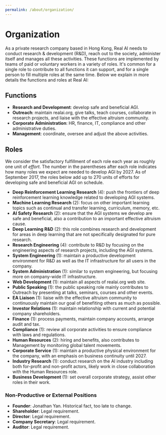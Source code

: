 ```yaml
---
permalink: /about/organization/
---
```

# Organization

As a private research company based in Hong Kong, Real AI needs to conduct research & development (R&D), reach out to the society, administer itself and manages all these activities. These functions are implemented by teams of paid or voluntary workers in a variety of roles. It's common for a single role to contribute to all functions it can support, and for a single person to fill multiple roles at the same time. Below we explain in more details the functions and roles at Real AI:

## Functions

* **Research and Development**: develop safe and beneficial AGI.
* **Outreach**: maintain realai.org, give talks, teach courses, collaborate in research projects, and liaise with the effective altruism community.
* **Corporate Administration**: HR, finance, IT, compliance and other administrative duties.
* **Management**: coordinate, oversee and adjust the above activities.

## Roles

We consider the satisfactory fulfillment of each role each year as roughly one unit of *effort*. The number in the parentheses after each role indicates how many roles we expect are needed to develop AGI by 2027. As of September 2017, the roles below add up to 270 units of efforts for developing safe and beneficial AGI on schedule.

* **Deep Reinforcement Learning Research** (4): push the frontiers of deep reinforcement learning knowledge related to developing AGI systems.
* **Machine Learning Research** (2): focus on other important learning topics such as continual and transfer learning, curriculum, memory, etc.
* **AI Safety Research** (2): ensure that the AGI systems we develop are safe and beneficial, also a contribution to an important effective altruism cause.
* **Deep Learning R&D** (2): this role combines research and development for areas in deep learning that are not specifically designated for pure research.
* **Research Engineering** (4): contribute to R&D by focusing on the engineering aspects of research projects, including the AGI systems.
* **System Engineering** (1): maintain a productive development environment for R&D as well as the IT infrastructure for all users in the company.
* **System Administration** (1): similar to system engineering, but focusing more on company-wide IT infrastructure.
* **Web Development** (1): maintain all aspects of realai.org web site.
* **Public Speaking** (1): the public speaking role mainly contributes to Outreach by presenting at talks, seminars, courses and other events.
* **EA Liaison** (1): liaise with the effective altruism community to continuously maintain our goal of benefiting others as much as possible.
* **Investor Relations** (1): maintain relationship with current and potential company shareholders.
* **Finance** (1): process payments, maintain company accounts, arrange audit and tax.
* **Compliance** (1): review all corporate activities to ensure compliance with laws and regulations.
* **Human Resources** (2): hiring and benefits, also contributes to Management by monitoring global talent movements.
* **Corporate Service** (1): maintain a productive physical environment for the company, with an emphasis on business continuity until 2027.
* **Industry Research** (1): conduct research on the AI industry including both for-profit and non-profit actors, likely work in close collaboration with the Human Resources role.
* **Business Development** (1): set overall corporate strategy, assist other roles in their work.

### Non-Productive or External Positions

* **Founder**: Jonathan Yan. Historical fact, too late to change.
* **Shareholder**: Legal requirement.
* **Director**: Legal requirement.
* **Company Secretary**: Legal requirement.
* **Auditor**: Legal requirement.

